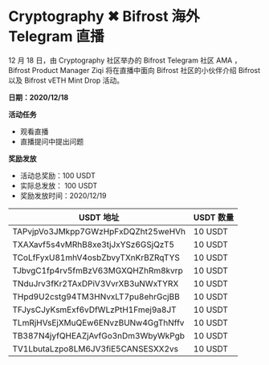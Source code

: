 # Cryptography ✖ Bifrost 海外 Telegram 直播

12 月 18 日，由 Cryptography 社区举办的 Bifrost Telegram 社区 AMA ，Bifrost Product Manager Ziqi 将在直播中面向 Bifrost 社区的小伙伴介绍 Bifrost 以及 Bifrost vETH Mint Drop 活动。

**日期：2020/12/18**

**活动任务**

  - 观看直播
  - 直播提问中提出问题

**奖励发放**

- 活动总奖励：100 USDT
- 实际总发放： 100 USDT
- 奖励发放时间：2020/12/19

| USDT 地址                            | USDT 数量 |
| ---------------------------------- | ------- |
| TAPvjpVo3JMkpp7GWzHpFxDQZht25weHVh | 10 USDT |
| TXAXavf5s4vMRhB8xe3tjJxYSz6GSjQzT5 | 10 USDT |
| TCoLfFyxU81mhV4osbZbvyTXnKrBZRqTYS | 10 USDT |
| TJbvgC1fp4rv5fmBzV63MGXQHZhRm8kvrp | 10 USDT |
| TNduJrv3fKr2TAxDPiV3VvrXB3uNWxTYRX | 10 USDT |
| THpd9U2cstg94TM3HNvxLT7pu8ehrGcjBB | 10 USDT |
| TFJysCJyKsmExf6vDfWLzPtH1Fmej9a8JT | 10 USDT |
| TLmRjHVsEjXMuQEw6ENvzBUNw4GgThNffv | 10 USDT |
| TB387N4jyfQHEAZjAvfGo3nDm3WbyWkPgb | 10 USDT |
| TV1LbutaLzpo8LM6JV3fiE5CANSESXX2vs | 10 USDT |